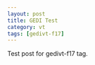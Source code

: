 ```yaml
---
layout: post
title: GEDI Test
category: vt
tags: [gedivt-f17]
---
```


Test post for gedivt-f17 tag. 
